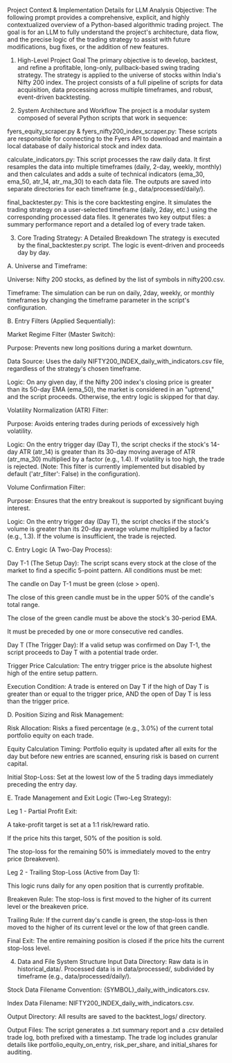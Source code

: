 Project Context & Implementation Details for LLM Analysis
Objective: The following prompt provides a comprehensive, explicit, and highly contextualized overview of a Python-based algorithmic trading project. The goal is for an LLM to fully understand the project's architecture, data flow, and the precise logic of the trading strategy to assist with future modifications, bug fixes, or the addition of new features.

1. High-Level Project Goal
The primary objective is to develop, backtest, and refine a profitable, long-only, pullback-based swing trading strategy. The strategy is applied to the universe of stocks within India's Nifty 200 index. The project consists of a full pipeline of scripts for data acquisition, data processing across multiple timeframes, and robust, event-driven backtesting.

2. System Architecture and Workflow
The project is a modular system composed of several Python scripts that work in sequence:

fyers_equity_scraper.py & fyers_nifty200_index_scraper.py: These scripts are responsible for connecting to the Fyers API to download and maintain a local database of daily historical stock and index data.

calculate_indicators.py: This script processes the raw daily data. It first resamples the data into multiple timeframes (daily, 2-day, weekly, monthly) and then calculates and adds a suite of technical indicators (ema_30, ema_50, atr_14, atr_ma_30) to each data file. The outputs are saved into separate directories for each timeframe (e.g., data/processed/daily/).

final_backtester.py: This is the core backtesting engine. It simulates the trading strategy on a user-selected timeframe (daily, 2day, etc.) using the corresponding processed data files. It generates two key output files: a summary performance report and a detailed log of every trade taken.

3. Core Trading Strategy: A Detailed Breakdown
The strategy is executed by the final_backtester.py script. The logic is event-driven and proceeds day by day.

A. Universe and Timeframe:

Universe: Nifty 200 stocks, as defined by the list of symbols in nifty200.csv.

Timeframe: The simulation can be run on daily, 2day, weekly, or monthly timeframes by changing the timeframe parameter in the script's configuration.

B. Entry Filters (Applied Sequentially):

Market Regime Filter (Master Switch):

Purpose: Prevents new long positions during a market downturn.

Data Source: Uses the daily NIFTY200_INDEX_daily_with_indicators.csv file, regardless of the strategy's chosen timeframe.

Logic: On any given day, if the Nifty 200 index's closing price is greater than its 50-day EMA (ema_50), the market is considered in an "uptrend," and the script proceeds. Otherwise, the entry logic is skipped for that day.

Volatility Normalization (ATR) Filter:

Purpose: Avoids entering trades during periods of excessively high volatility.

Logic: On the entry trigger day (Day T), the script checks if the stock's 14-day ATR (atr_14) is greater than its 30-day moving average of ATR (atr_ma_30) multiplied by a factor (e.g., 1.4). If volatility is too high, the trade is rejected. (Note: This filter is currently implemented but disabled by default ('atr_filter': False) in the configuration).

Volume Confirmation Filter:

Purpose: Ensures that the entry breakout is supported by significant buying interest.

Logic: On the entry trigger day (Day T), the script checks if the stock's volume is greater than its 20-day average volume multiplied by a factor (e.g., 1.3). If the volume is insufficient, the trade is rejected.

C. Entry Logic (A Two-Day Process):

Day T-1 (The Setup Day): The script scans every stock at the close of the market to find a specific 5-point pattern. All conditions must be met:

The candle on Day T-1 must be green (close > open).

The close of this green candle must be in the upper 50% of the candle's total range.

The close of the green candle must be above the stock's 30-period EMA.

It must be preceded by one or more consecutive red candles.

Day T (The Trigger Day): If a valid setup was confirmed on Day T-1, the script proceeds to Day T with a potential trade order.

Trigger Price Calculation: The entry trigger price is the absolute highest high of the entire setup pattern.

Execution Condition: A trade is entered on Day T if the high of Day T is greater than or equal to the trigger price, AND the open of Day T is less than the trigger price.

D. Position Sizing and Risk Management:

Risk Allocation: Risks a fixed percentage (e.g., 3.0%) of the current total portfolio equity on each trade.

Equity Calculation Timing: Portfolio equity is updated after all exits for the day but before new entries are scanned, ensuring risk is based on current capital.

Initial Stop-Loss: Set at the lowest low of the 5 trading days immediately preceding the entry day.

E. Trade Management and Exit Logic (Two-Leg Strategy):

Leg 1 - Partial Profit Exit:

A take-profit target is set at a 1:1 risk/reward ratio.

If the price hits this target, 50% of the position is sold.

The stop-loss for the remaining 50% is immediately moved to the entry price (breakeven).

Leg 2 - Trailing Stop-Loss (Active from Day 1):

This logic runs daily for any open position that is currently profitable.

Breakeven Rule: The stop-loss is first moved to the higher of its current level or the breakeven price.

Trailing Rule: If the current day's candle is green, the stop-loss is then moved to the higher of its current level or the low of that green candle.

Final Exit: The entire remaining position is closed if the price hits the current stop-loss level.

4. Data and File System Structure
Input Data Directory: Raw data is in historical_data/. Processed data is in data/processed/, subdivided by timeframe (e.g., data/processed/daily/).

Stock Data Filename Convention: {SYMBOL}_daily_with_indicators.csv.

Index Data Filename: NIFTY200_INDEX_daily_with_indicators.csv.

Output Directory: All results are saved to the backtest_logs/ directory.

Output Files: The script generates a .txt summary report and a .csv detailed trade log, both prefixed with a timestamp. The trade log includes granular details like portfolio_equity_on_entry, risk_per_share, and initial_shares for auditing.